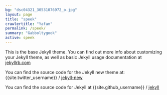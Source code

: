 ```yaml
---
bg: "dsc04321_30531076972_o.jpg"
layout: page
title: "speek"
crawlertitle: "Yafam"
permalink: /speek/
summary: "Gabboltygook"
active: speek
---
```


This is the base Jekyll theme. You can find out more info about customizing your Jekyll theme, as well as basic Jekyll usage documentation at [jekyllrb.com](http://jekyllrb.com/)

You can find the source code for the Jekyll new theme at:
{{site.twitter_username}} /
[jekyll-new](https://github.com/jglovier/jekyll-new)

You can find the source code for Jekyll at
{{site.github_username}} /
[jekyll](https://github.com/jekyll/jekyll)

